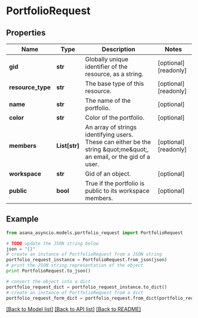 # PortfolioRequest


## Properties

Name | Type | Description | Notes
------------ | ------------- | ------------- | -------------
**gid** | **str** | Globally unique identifier of the resource, as a string. | [optional] [readonly] 
**resource_type** | **str** | The base type of this resource. | [optional] [readonly] 
**name** | **str** | The name of the portfolio. | [optional] 
**color** | **str** | Color of the portfolio. | [optional] 
**members** | **List[str]** | An array of strings identifying users. These can either be the string \&quot;me\&quot;, an email, or the gid of a user. | [optional] [readonly] 
**workspace** | **str** | Gid of an object. | [optional] 
**public** | **bool** | True if the portfolio is public to its workspace members. | [optional] 

## Example

```python
from asana_asyncio.models.portfolio_request import PortfolioRequest

# TODO update the JSON string below
json = "{}"
# create an instance of PortfolioRequest from a JSON string
portfolio_request_instance = PortfolioRequest.from_json(json)
# print the JSON string representation of the object
print PortfolioRequest.to_json()

# convert the object into a dict
portfolio_request_dict = portfolio_request_instance.to_dict()
# create an instance of PortfolioRequest from a dict
portfolio_request_form_dict = portfolio_request.from_dict(portfolio_request_dict)
```
[[Back to Model list]](../README.md#documentation-for-models) [[Back to API list]](../README.md#documentation-for-api-endpoints) [[Back to README]](../README.md)


